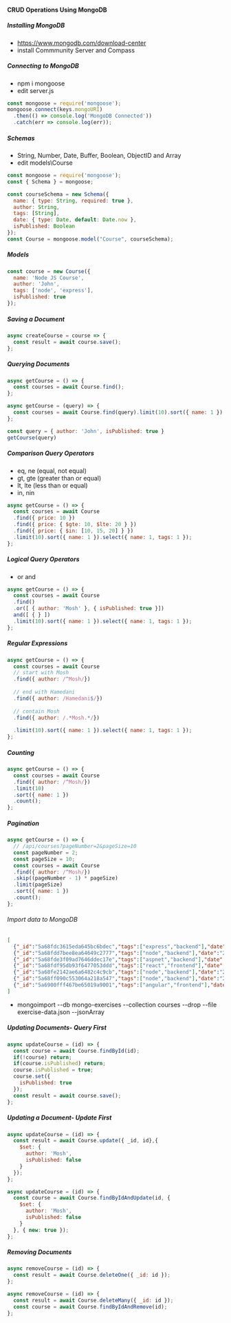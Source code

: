 #### CRUD Operations Using MongoDB
##### Installing MongoDB
* https://www.mongodb.com/download-center
* install Commmunity Server and Compass

##### Connecting to MongoDB
* npm i mongoose
* edit server.js
```javascript
const mongoose = require('mongoose');
mongoose.connect(keys.mongoURI)
  .then(() => console.log('MongoDB Connected'))
  .catch(err => console.log(err));
```

##### Schemas
* String, Number, Date, Buffer, Boolean, ObjectID and Array
* edit models\Course
```javascript
const mongoose = require('mongoose');
const { Schema } = mongoose;

const courseSchema = new Schema({
  name: { type: String, required: true },
  author: String,
  tags: [String],
  date: { type: Date, default: Date.now },
  isPublished: Boolean
});
const Course = mongoose.model("Course", courseSchema);
```

##### Models
```javascript
const course = new Course({
  name: 'Node JS Course',
  author: 'John',
  tags: ['node', 'express'],
  isPublished: true
});
```

##### Saving a Document
```javascript
async createCourse = course => {
  const result = await course.save();
};
```

##### Querying Documents
```javascript
async getCourse = () => {
  const courses = await Course.find();
};

async getCourse = (query) => {
  const courses = await Course.find(query).limit(10).sort({ name: 1 }).select({ name: 1, tags: 1 });
};

const query = { author: 'John', isPublished: true }
getCourse(query)
```

##### Comparison Query Operators
* eq, ne (equal, not equal)
* gt, gte (greater than or equal)
* lt, lte (less than or equal)
* in, nin
```javascript
async getCourse = () => {
  const courses = await Course
  .find({ price: 10 })
  .find({ price: { $gte: 10, $lte: 20 } })
  .find({ price: { $in: [10, 15, 20] } })
  .limit(10).sort({ name: 1 }).select({ name: 1, tags: 1 });
};
```

##### Logical Query Operators
* or and
```javascript
async getCourse = () => {
  const courses = await Course
  .find()
  .or([ { author: 'Mosh' }, { isPublished: true }])
  and([ { } ])
  .limit(10).sort({ name: 1 }).select({ name: 1, tags: 1 });
};
```

##### Regular Expressions
```javascript
async getCourse = () => {
  const courses = await Course
  // start with Mosh
  .find({ author: /^Mosh/})
  
  // end with Hamedani
  .find({ author: /Hamedani$/})
  
  // contain Mosh
  .find({ author: /.*Mosh.*/})
  
  .limit(10).sort({ name: 1 }).select({ name: 1, tags: 1 });
};
```

##### Counting
```javascript
async getCourse = () => {
  const courses = await Course
  .find({ author: /^Mosh/})
  .limit(10)
  .sort({ name: 1 })
  .count();
};
```

##### Pagination
```javascript
async getCourse = () => {
  // /api/courses?pageNumber=2&pageSize=10
  const pageNumber = 2;
  const pageSize = 10;
  const courses = await Course
  .find({ author: /^Mosh/})
  .skip((pageNumber - 1) * pageSize)
  .limit(pageSize)
  .sort({ name: 1 })
  .count();
};
```

###### Import data to MongoDB
```exercise-data.json
[
  {"_id":"5a68fdc3615eda645bc6bdec","tags":["express","backend"],"date":"2018-01-24T21:42:27.388Z","name":"Express.js Course","author":"Mosh","isPublished":true,"price":10,"__v":0},
  {"_id":"5a68fdd7bee8ea64649c2777","tags":["node","backend"],"date":"2018-01-24T21:42:47.912Z","name":"Node.js Course","author":"Mosh","isPublished":true,"price":20,"__v":0},
  {"_id":"5a68fde3f09ad7646ddec17e","tags":["aspnet","backend"],"date":"2018-01-24T21:42:59.605Z","name":"ASP.NET MVC Course","author":"Mosh","isPublished":true,"price":15,"__v":0},
  {"_id":"5a68fdf95db93f6477053ddd","tags":["react","frontend"],"date":"2018-01-24T21:43:21.589Z","name":"React Course","author":"Mosh","isPublished":false,"__v":0},
  {"_id":"5a68fe2142ae6a6482c4c9cb","tags":["node","backend"],"date":"2018-01-24T21:44:01.075Z","name":"Node.js Course by Jack","author":"Jack","isPublished":true,"price":12,"__v":0},
  {"_id":"5a68ff090c553064a218a547","tags":["node","backend"],"date":"2018-01-24T21:47:53.128Z","name":"Node.js Course by Mary","author":"Mary","isPublished":false,"price":12,"__v":0},
  {"_id":"5a6900fff467be65019a9001","tags":["angular","frontend"],"date":"2018-01-24T21:56:15.353Z","name":"Angular Course","author":"Mosh","isPublished":true,"price":15,"__v":0}
]
```
* mongoimport --db mongo-exercises --collection courses --drop --file exercise-data.json --jsonArray

##### Updating Documents- Query First
```javascript
async updateCourse = (id) => {
  const course = await Course.findById(id);
  if(!course) return;
  if(course.isPublished) return;
  course.isPublished = true;
  course.set({
    isPublished: true
  });
  const result = await course.save();
};
```

##### Updating a Document- Update First
```javascript
async updateCourse = (id) => {
  const result = await Course.update({ _id, id},{ 
    $set: {
      author: 'Mosh',
      isPublished: false
    } 
  });
};
```
```javascript
async updateCourse = (id) => {
  const course = await Course.findByIdAndUpdate(id, { 
    $set: {
      author: 'Mosh',
      isPublished: false
    } 
  }, { new: true });
};
```
##### Removing Documents
```javascript
async removeCourse = (id) => {
  const result = await Course.deleteOne({ _id: id });
};
```
```javascript
async removeCourse = (id) => {
  const result = await Course.deleteMany({ _id: id });
  const course = await Course.findByIdAndRemove(id);
};
```
